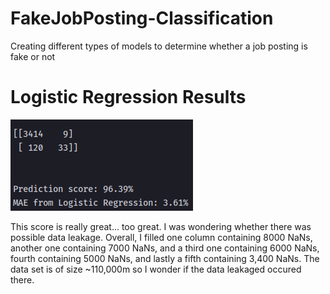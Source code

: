 # FakeJobPosting-Classification
Creating different types of models to determine whether a job posting is fake or not

# Logistic Regression Results
![alt text](https://github.com/jbofill10/FakeJobPosting-Classification/blob/master/Results.png)

This score is really great... too great. I was wondering whether there was possible data leakage. Overall, I filled one column containing 8000 NaNs, another one containing 7000 NaNs, and a third one containing 6000 NaNs, fourth containing 5000 NaNs, and lastly a fifth containing 3,400 NaNs. The data set is of size ~110,000m so I wonder if the data leakaged occured there.

